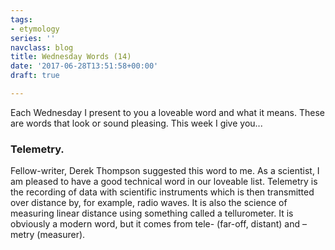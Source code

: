 ```yaml
---
tags:
- etymology
series: ''
navclass: blog
title: Wednesday Words (14)
date: '2017-06-28T13:51:58+00:00'
draft: true

---
```

Each Wednesday I present to you a loveable word and what it means. These are words that look or sound pleasing. This week I give you...

### Telemetry.

<!--more-->

Fellow-writer, Derek Thompson suggested this word to me. As a scientist, I am pleased to have a good technical word in our loveable list. Telemetry is the recording of data with scientific instruments which is then transmitted over distance by, for example, radio waves. It is also the science of measuring linear distance using something called a tellurometer. It is obviously a modern word, but it comes from tele- (far-off, distant) and –metry (measurer).